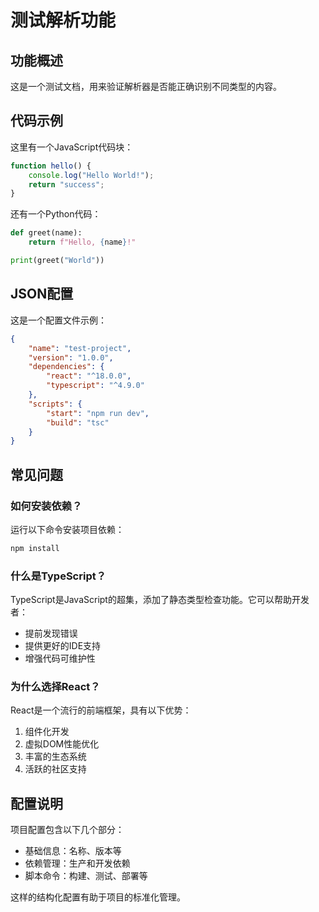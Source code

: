 # 测试解析功能

## 功能概述
这是一个测试文档，用来验证解析器是否能正确识别不同类型的内容。

## 代码示例

这里有一个JavaScript代码块：

```javascript
function hello() {
    console.log("Hello World!");
    return "success";
}
```

还有一个Python代码：

```python
def greet(name):
    return f"Hello, {name}!"

print(greet("World"))
```

## JSON配置

这是一个配置文件示例：

```json
{
    "name": "test-project",
    "version": "1.0.0",
    "dependencies": {
        "react": "^18.0.0",
        "typescript": "^4.9.0"
    },
    "scripts": {
        "start": "npm run dev",
        "build": "tsc"
    }
}
```

## 常见问题

### 如何安装依赖？

运行以下命令安装项目依赖：
```bash
npm install
```

### 什么是TypeScript？

TypeScript是JavaScript的超集，添加了静态类型检查功能。它可以帮助开发者：
- 提前发现错误
- 提供更好的IDE支持
- 增强代码可维护性

### 为什么选择React？

React是一个流行的前端框架，具有以下优势：
1. 组件化开发
2. 虚拟DOM性能优化
3. 丰富的生态系统
4. 活跃的社区支持

## 配置说明

项目配置包含以下几个部分：
- 基础信息：名称、版本等
- 依赖管理：生产和开发依赖
- 脚本命令：构建、测试、部署等

这样的结构化配置有助于项目的标准化管理。
